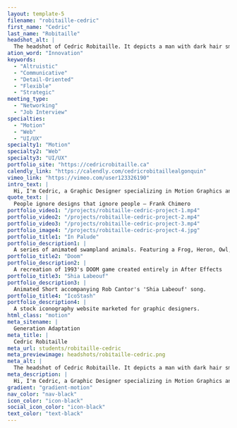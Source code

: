 ```yaml
---
layout: template-5
filename: "robitaille-cedric"
first_name: "Cedric"
last_name: "Robitaille"
headshot_alt: |
  The headshot of Cedric Robitaille. It depicts a man with dark hair smiling. He is wearing a dark shirt.
ation_word: "Innovation"
keywords:
  - "Altruistic"
  - "Communicative"
  - "Detail-Oriented"
  - "Flexible"
  - "Strategic"
meeting_type:
  - "Networking"
  - "Job Interview"
specialties:
  - "Motion"
  - "Web"
  - "UI/UX"
specialty1: "Motion"
specialty2: "Web"
specialty3: "UI/UX"
portfolio_site: "https://cedricrobitaille.ca"
calendly_link: "https://calendly.com/cedricrobitaillealgonquin"
vimeo_link: "https://vimeo.com/user123326190"
intro_text: |
  Hi, I'm Cedric, a Graphic Designer specializing in Motion Graphics and Web Design. My goal is create fun, new, and innovative designs to help build a more beautiful future.
quote_text: |
  People ignore designs that ignore people — Frank Chimero
portfolio_video1: "/projects/robitaille-cedric-project-1.mp4"
portfolio_video2: "/projects/robitaille-cedric-project-2.mp4"
portfolio_video3: "/projects/robitaille-cedric-project-3.mp4"
portfolio_image4: "/projects/robitaille-cedric-project-4.jpg"
portfolio_title1: "In Palude"
portfolio_description1: |
  A series of animated swampland animals. Featuring a Frog, Heron, Owl, Fish and Dragonfly. All animated in Adobe After Effects.
portfolio_title2: "Doom"
portfolio_description2: |
  A recreation of 1993's DOOM game created entirely in After Effects
portfolio_title3: "Shia Labeouf"
portfolio_description3: |
  Animated Short accompanying Rob Cantor's 'Shia Labeouf' song.
portfolio_title4: "IcoStash"
portfolio_description4: |
  A stock iconography website marketed for graphic designers.
html_class: "motion"
meta_sitename: |
  Generation Adaptation
meta_title: |
  Cedric Robitaille
meta_url: students/robitaille-cedric
meta_previewimage: headshots/robitaille-cedric.png
meta_alt: |
  The headshot of Cedric Robitaille. It depicts a man with dark hair smiling. He is wearing a dark shirt.
meta_description: |
  Hi, I'm Cedric, a Graphic Designer specializing in Motion Graphics and Web Design. My goal is create fun, new, and innovative designs to help build a more beautiful future.
gradient: "gradient-motion"
nav_color: "nav-black"
icon_color: "icon-black"
social_icon_color: "icon-black"
text_color: "text-black"
---
```

